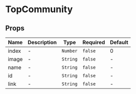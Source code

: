 # TopCommunity

## Props

<!-- @vuese:TopCommunity:props:start -->
|Name|Description|Type|Required|Default|
|---|---|---|---|---|
|index|-|`Number`|`false`|0|
|image|-|`String`|`false`|-|
|name|-|`String`|`false`|-|
|id|-|`String`|`false`|-|
|link|-|`String`|`false`|-|

<!-- @vuese:TopCommunity:props:end -->


